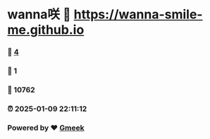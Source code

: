 # wanna咲 :link: https://wanna-smile-me.github.io 
### :page_facing_up: [4](https://wanna-smile-me.github.io/tag.html) 
### :speech_balloon: 1 
### :hibiscus: 10762 
### :alarm_clock: 2025-01-09 22:11:12 
### Powered by :heart: [Gmeek](https://github.com/Meekdai/Gmeek)

